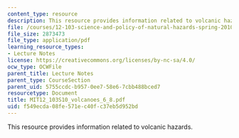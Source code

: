 ```yaml
---
content_type: resource
description: This resource provides information related to volcanic hazards.
file: /courses/12-103-science-and-policy-of-natural-hazards-spring-2010/f549ecda08fe571ec40fc37eb5d952bd_MIT12_103S10_volcanoes_6_8.pdf
file_size: 2873473
file_type: application/pdf
learning_resource_types:
- Lecture Notes
license: https://creativecommons.org/licenses/by-nc-sa/4.0/
ocw_type: OCWFile
parent_title: Lecture Notes
parent_type: CourseSection
parent_uid: 5755ccdc-b957-0ee7-58e6-7cbb488bced7
resourcetype: Document
title: MIT12_103S10_volcanoes_6_8.pdf
uid: f549ecda-08fe-571e-c40f-c37eb5d952bd
---
```

This resource provides information related to volcanic hazards.